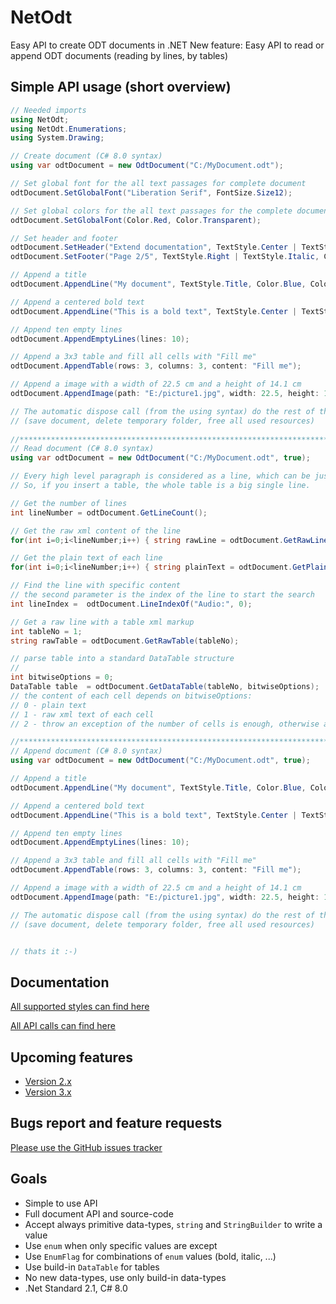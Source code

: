 # NetOdt
Easy API to create ODT documents in .NET
New feature: Easy API to read or append ODT documents (reading by lines, by tables)
## Simple API usage (short overview)
```csharp
// Needed imports
using NetOdt;
using NetOdt.Enumerations;
using System.Drawing;

// Create document (C# 8.0 syntax)
using var odtDocument = new OdtDocument("C:/MyDocument.odt");

// Set global font for the all text passages for complete document
odtDocument.SetGlobalFont("Liberation Serif", FontSize.Size12);

// Set global colors for the all text passages for the complete document
odtDocument.SetGlobalFont(Color.Red, Color.Transparent);

// Set header and footer
odtDocument.SetHeader("Extend documentation", TextStyle.Center | TextStyle.Bold);
odtDocument.SetFooter("Page 2/5", TextStyle.Right | TextStyle.Italic, Color.Gray, Color.Transparent);

// Append a title
odtDocument.AppendLine("My document", TextStyle.Title, Color.Blue, Color.Black);

// Append a centered bold text
odtDocument.AppendLine("This is a bold text", TextStyle.Center | TextStyle.Bold);

// Append ten empty lines
odtDocument.AppendEmptyLines(lines: 10);

// Append a 3x3 table and fill all cells with "Fill me"
odtDocument.AppendTable(rows: 3, columns: 3, content: "Fill me");

// Append a image with a width of 22.5 cm and a height of 14.1 cm
odtDocument.AppendImage(path: "E:/picture1.jpg", width: 22.5, height: 14.1);

// The automatic dispose call (from the using syntax) do the rest of the work
// (save document, delete temporary folder, free all used resources)
                                                                              
//*****************************************************************************************************
// Read document (C# 8.0 syntax)
using var odtDocument = new OdtDocument("C:/MyDocument.odt", true);

// Every high level paragraph is considered as a line, which can be just text or a table, or a picture.
// So, if you insert a table, the whole table is a big single line.

// Get the number of lines
int lineNumber = odtDocument.GetLineCount();

// Get the raw xml content of the line
for(int i=0;i<lineNumber;i++) { string rawLine = odtDocument.GetRawLine(i); ... }

// Get the plain text of each line
for(int i=0;i<lineNumber;i++) { string plainText = odtDocument.GetPlainLine(i); ... }

// Find the line with specific content
// the second parameter is the index of the line to start the search
int lineIndex =  odtDocument.LineIndexOf("Audio:", 0);

// Get a raw line with a table xml markup
int tableNo = 1;
string rawTable = odtDocument.GetRawTable(tableNo);

// parse table into a standard DataTable structure
// 
int bitwiseOptions = 0;
DataTable table  = odtDocument.GetDataTable(tableNo, bitwiseOptions);
// the content of each cell depends on bitwiseOptions:
// 0 - plain text
// 1 - raw xml text of each cell
// 2 - throw an exception of the number of cells is enough, otherwise any error in structure is ignored

//*****************************************************************************************************
// Append document (C# 8.0 syntax)
using var odtDocument = new OdtDocument("C:/MyDocument.odt", true);

// Append a title
odtDocument.AppendLine("My document", TextStyle.Title, Color.Blue, Color.Black);

// Append a centered bold text
odtDocument.AppendLine("This is a bold text", TextStyle.Center | TextStyle.Bold);

// Append ten empty lines
odtDocument.AppendEmptyLines(lines: 10);

// Append a 3x3 table and fill all cells with "Fill me"
odtDocument.AppendTable(rows: 3, columns: 3, content: "Fill me");

// Append a image with a width of 22.5 cm and a height of 14.1 cm
odtDocument.AppendImage(path: "E:/picture1.jpg", width: 22.5, height: 14.1);

// The automatic dispose call (from the using syntax) do the rest of the work
// (save document, delete temporary folder, free all used resources)


// thats it :-)
```

## Documentation

[All supported styles can find here](./Documentation/styles.md)

[All API calls can find here](./Documentation/api.md)

## Upcoming features
* [Version 2.x](https://github.com/TobiasSekan/NetOdt/milestone/2)
* [Version 3.x](https://github.com/TobiasSekan/NetOdt/milestone/3)

## Bugs report and feature requests
[Please use the GitHub issues tracker](https://github.com/TobiasSekan/NetOdt/issues)

## Goals
* Simple to use API
* Full document API and source-code
* Accept always primitive data-types, `string` and `StringBuilder` to write a value
* Use `enum` when only specific values are except
* Use `EnumFlag` for combinations of `enum` values (bold, italic, ...)
* Use build-in `DataTable` for tables
* No new data-types, use only build-in data-types
* .Net Standard 2.1, C# 8.0
